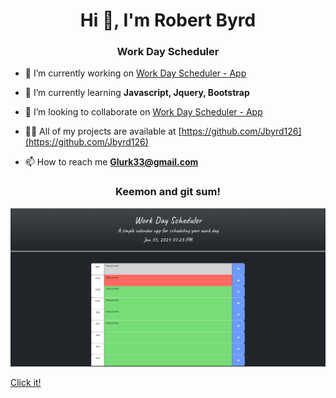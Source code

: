 <h1 align="center">Hi 👋, I'm Robert Byrd</h1>
<h3 align="center">Work Day Scheduler</h3>

- 🔭 I’m currently working on [Work Day Scheduler - App](https://jbyrd126.github.io/WorkDayScheduler/)

- 🌱 I’m currently learning **Javascript, Jquery, Bootstrap**

- 👯 I’m looking to collaborate on [Work Day Scheduler - App](https://jbyrd126.github.io/WorkDayScheduler/)

- 👨‍💻 All of my projects are available at [https://github.com/Jbyrd126](https://github.com/Jbyrd126)

- 📫 How to reach me **Glurk33@gmail.com**

<h3 align="center">Keemon and git sum!</h3>

![Screeny](WorkDay.png)

<a href="https://jbyrd126.github.io/WorkDayScheduler/">Click it!</a>
